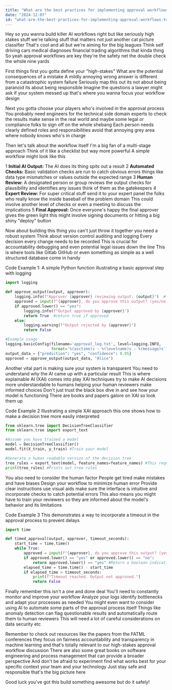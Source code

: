 ```yaml
---
title: "What are the best practices for implementing approval workflows to manage high-stakes AI functions?"
date: "2024-12-07"
id: "what-are-the-best-practices-for-implementing-approval-workflows-to-manage-high-stakes-ai-functions"
---
```


Hey so you wanna build killer AI workflows right  but like seriously high stakes stuff  we're talking stuff that matters  not just another cat picture classifier  That's cool and all but we're aiming for the big leagues  Think self driving cars medical diagnoses  financial trading algorithms that kinda thing  So yeah approval workflows are key  they're the safety net the double check the whole nine yards

First things first  you gotta define your "high-stakes"  What are the potential consequences of a mistake  A mildly annoying wrong answer is different from a catastrophic system failure  Seriously map this out  its not about being paranoid its about being responsible  Imagine the questions a lawyer might ask  if your system messed up  that's where you wanna focus your workflow design


Next you gotta choose your players  who's involved in the approval process  You probably need engineers for the technical side  domain experts to check the results make sense in the real world and maybe some legal or compliance folks to sign off on the whole shebang  Each person needs clearly defined roles and responsibilities  avoid that annoying grey area where nobody knows who's in charge


Then  let's talk about the workflow itself  I'm a big fan of a multi-stage approach  Think of it like a checklist but way more powerful   A simple workflow might look like this

1  **Initial AI Output:** The AI does its thing spits out a result
2  **Automated Checks:** Basic validation checks are run to catch obvious errors  things like data type mismatches or values outside the expected range
3  **Human Review:** A designated person or group reviews the output checks for plausibility and identifies any issues  think of them as the gatekeepers
4  **Expert Review:** For super critical stuff  send it to your expert panel  the folks who really know the inside baseball of the problem domain  This could involve another level of checks or even a meeting to discuss the implications
5  **Final Approval:**  Once everyone's happy  the final approver gives the green light  this might involve signing documents or hitting a big shiny "deploy" button


Now about building this thing  you can't just throw it together  you need a robust system  Think about version control  auditing  and logging  Every decision every change needs to be recorded  This is crucial for accountability  debugging  and even potential legal issues down the line  This is where tools like Gitlab  GitHub or even something as simple as a well structured database come in handy


Code Example 1:  A simple Python function illustrating a basic approval step with logging


```python
import logging

def approve_output(output, approver):
    logging.info(f"Approver {approver} reviewing output: {output}")  # Log the approval request
    approved = input(f"{approver}, do you approve this output? (yes/no): ")
    if approved.lower() == "yes":
        logging.info(f"Output approved by {approver}")
        return True  #return true if approved
    else:
        logging.warning(f"Output rejected by {approver}")
        return False

#Example usage
logging.basicConfig(filename='approval_log.txt', level=logging.INFO,
                    format='%(asctime)s - %(levelname)s - %(message)s')
output_data = {"prediction": "yes", "confidence": 0.95}
approved = approve_output(output_data, "Alice")


```


Another vital part is  making sure your system is transparent  You need to understand *why* the AI came up with a particular result  This is where explainable AI (XAI) comes into play  XAI techniques try to make AI decisions more understandable to humans  helping your human reviewers make informed choices   Don't just trust the black box  dive in and see how your model is functioning  There are books and papers galore on XAI so look them up


Code Example 2  Illustrating a simple XAI approach  this one shows how to make a decision tree more easily interpreted


```python
from sklearn.tree import DecisionTreeClassifier
from sklearn.tree import export_text

#Assume you have trained a model
model = DecisionTreeClassifier()
model.fit(X_train, y_train) #Train your model

#Generate a human readable version of the decision tree
tree_rules = export_text(model, feature_names=feature_names) #This requires feature names
print(tree_rules) #Prints out tree rules

```

You also need to consider the human factor  People get tired make mistakes and have biases  Design your workflow to minimize human error  Provide clear instructions  use visual aids  make sure the interface is intuitive  and incorporate checks to catch potential errors  This also means you might have to train your reviewers so they are informed about the model's behavior and its limitations


Code Example 3 This demonstrates a way to incorporate a timeout in the approval process to prevent delays


```python
import time

def timed_approval(output, approver, timeout_seconds):
    start_time = time.time()
    while True:
        approved = input(f"{approver}, do you approve this output? (yes/no): ")
        if approved.lower() == "yes" or approved.lower() == "no":
            return approved.lower() == "yes" #Return a boolean indicating approval
        elapsed_time = time.time() - start_time
        if elapsed_time > timeout_seconds:
            print(f"Timeout reached. Output not approved.")
            return False


```

Finally  remember this isn't a one and done deal  You'll need to constantly monitor and improve your workflow  Analyze your logs  identify bottlenecks  and adapt your processes as needed   You might even want to consider using AI to automate some parts of the approval process itself  Things like anomaly detection can flag questionable results and automatically route them to human reviewers  This will need a lot of careful considerations on data security etc

Remember to check out resources like the papers from the FATML conferences  they focus on fairness accountability and transparency in machine learning and that's totally relevant to our high-stakes approval workflow discussion  There are also some great books on software engineering and process management that can provide a broader perspective  And don't be afraid to experiment  find what works best for your specific context  your team and your technology  Just stay safe and responsible  that's the big picture here

Good luck  you've got this  build something awesome but do it safely!
